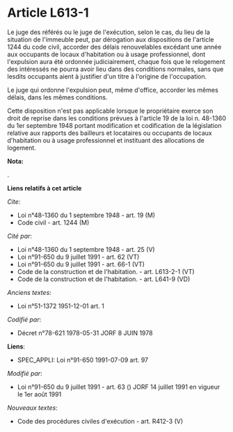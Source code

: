 # Article L613-1

Le juge des référés ou le juge de l'exécution, selon le cas, du lieu de la situation de l'immeuble peut, par dérogation aux
dispositions de l'article 1244 du code civil, accorder des délais renouvelables excédant une année aux occupants de locaux
d'habitation ou à usage professionnel, dont l'expulsion aura été ordonnée judiciairement, chaque fois que le relogement des
intéressés ne pourra avoir lieu dans des conditions normales, sans que lesdits occupants aient à justifier d'un titre à
l'origine de l'occupation.

Le juge qui ordonne l'expulsion peut, même d'office, accorder les mêmes délais, dans les mêmes conditions.

Cette disposition n'est pas applicable lorsque le propriétaire exerce son droit de reprise dans les conditions prévues à
l'article 19 de la loi n. 48-1360 du 1er septembre 1948 portant modification et codification de la législation relative aux
rapports des bailleurs et locataires ou occupants de locaux d'habitation ou à usage professionnel et instituant des
allocations de logement.

**Nota:**

.

**Liens relatifs à cet article**

_Cite_:

  - Loi n°48-1360 du 1 septembre 1948 - art. 19 (M)
  - Code civil - art. 1244 (M)

_Cité par_:

  - Loi n°48-1360 du 1 septembre 1948 - art. 25 (V)
  - Loi n°91-650 du 9 juillet 1991 - art. 62 (VT)
  - Loi n°91-650 du 9 juillet 1991 - art. 66-1 (VT)
  - Code de la construction et de l'habitation. - art. L613-2-1 (VT)
  - Code de la construction et de l'habitation. - art. L641-9 (VD)

_Anciens textes_:

  - Loi n°51-1372 1951-12-01 art. 1

_Codifié par_:

  - Décret n°78-621 1978-05-31 JORF 8 JUIN 1978

**Liens**:

  - SPEC_APPLI: Loi n°91-650 1991-07-09 art. 97

_Modifié par_:

  - Loi n°91-650 du 9 juillet 1991 - art. 63 () JORF 14 juillet 1991 en vigueur le 1er août 1991

_Nouveaux textes_:

  - Code des procédures civiles d'exécution - art. R412-3 (V)
